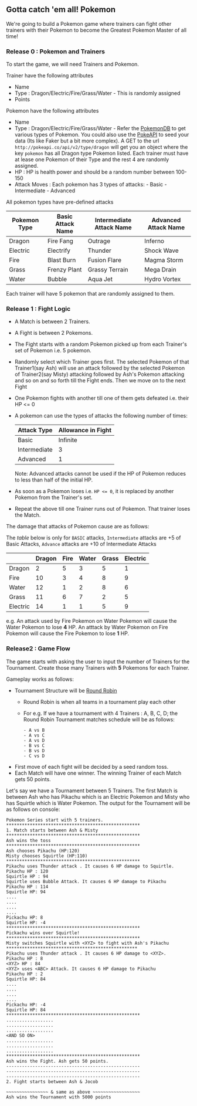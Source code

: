## Gotta catch 'em all! Pokemon

We're going to build a Pokemon game where trainers can fight other trainers with their Pokemon to become the Greatest Pokemon Master of all time!


### Release 0 : Pokemon and Trainers 
To start the game, we will need Trainers and Pokemon. 

Trainer have the following attributes 
- Name 
- Type : Dragon/Electric/Fire/Grass/Water - This is randomly assigned
- Points 

Pokemon have the following attributes
- Name 
- Type : Dragon/Electric/Fire/Grass/Water - Refer the [PokemonDB](http://www.pokemongodb.net/2016/04/pokemon-go-types.html) to get various types of Pokemon. You could also use the [PokeAPI](https://pokeapi.co/) to seed your data (Its like Faker but a bit more complex). A GET to the url `http://pokeapi.co/api/v2/type/dragon` will get you an object where the key `pokemon` has all Dragon type Pokemon listed. Each trainer must have at lease one Pokemon of their Type and the rest 4 are randomly assigned.
- HP : HP is health power and should be a random number between 100-150
- Attack Moves : Each pokemon has 3 types of attacks:
        - Basic
        - Intermediate
        - Advanced
        
All pokemon types have pre-defined attacks
 
 |Pokemon Type|Basic Attack Name | Intermediate Attack Name | Advanced Attack Name |
 |------- |------- |-------|-------|
 |Dragon | Fire Fang | Outrage | Inferno |
 |Electric | Electrify | Thunder | Shock Wave |
 |Fire | Blast Burn | Fusion Flare | Magma Storm |
 |Grass | Frenzy Plant | Grassy Terrain | Mega Drain |
 |Water | Bubble | Aqua Jet | Hydro Vortex |
 
Each trainer will have 5 pokemon that are randomly assigned to them.

### Release 1 : Fight Logic 
- A Match is between 2 Trainers.
- A Fight is between 2 Pokemons. 
- The Fight starts with a random Pokemon picked up from each Trainer's set of Pokemon i.e. 5 pokemon.
- Randomly select which Trainer goes first. The selected Pokemon of that Trainer1(say Ash) will use an attack followed by the selected Pokemon of Trainer2(say Misty) attacking followed by Ash's Pokemon attacking and so on and so forth till the Fight ends. Then we move on to the next Fight
- One Pokemon fights with another till one of them gets defeated i.e. their HP <= 0
- A pokemon can use the types of attacks the following number of times:
  
  | Attack Type | Allowance in Fight |
  |-----|-----|
   | Basic | Infinite |
   | Intermediate | 3 |
   | Advanced | 1 | 
   
   Note: Advanced attacks cannot be used if the HP of Pokemon reduces to less than half of the initial HP.
   
- As soon as a Pokemon loses i.e. `HP <= 0`, it is replaced by another Pokemon from the Trainer's set.
- Repeat the above till one Trainer runs out of Pokemon. That trainer loses the Match.

The damage that attacks of Pokemon cause are as follows: 

The *table* below is only for `BASIC` attacks, `Intermediate` attacks are +5 of Basic Attacks, `Advance` attacks are +10 of Intermediate Attacks

|   | Dragon | Fire | Water | Grass | Electric |
|-----|-----|----|----|----|-----|
|Dragon | 2|5 |3 | 5 | 1 |
|Fire | 10| 3 | 4 | 8 | 9|
|Water | 12| 1 |2 |8 | 6|
|Grass | 11 |6 |7 | 2 |5|
|Electric | 14|1 |1 |5| 9|


e.g. An attack used by Fire Pokemon on Water Pokemon will cause the Water Pokemon to lose **4** HP.
    An atttack by Water Pokemon on Fire Pokemon will cause the Fire Pokemon to lose **1** HP.



### Release2  : Game Flow 
The game starts with asking the user to input the number of Trainers for the Tournament. Create those many Trainers with **5** Pokemons for each Trainer.

Gameplay works as follows: 
- Tournament Structure will be [Round Robin](https://en.wikipedia.org/wiki/Round-robin_tournament)
    - Round Robin is when all teams in a tournament play each other
    - For e.g. If we have a tournament with 4 Trainers : A, B, C, D; the Round Robin Tournament matches schedule will be as follows: 
    
          - A vs B 
          - A vs C 
          - A vs D
          - B vs C
          - B vs D 
          - C vs D


- First move of each fight will be decided by a seed random toss.
- Each Match will have one winner. The winning Trainer of each Match gets 50 points. 

Let's say we have a Tournament between 5 Trainers. The first Match is between Ash who has Pikachu which is an Electric Pokemon and Misty who has Squirtle which is Water Pokemon. The output for the Tournament will be as follows on console:

```
Pokemon Series start with 5 trainers.
***************************************************
1. Match starts between Ash & Misty
***************************************************
Ash wins the toss
***************************************************
Ash chooses Pikachu (HP:120)
Misty chooses Squirtle (HP:110)
***************************************************
Pikachu uses Thunder attack . It causes 6 HP damage to Squirtle.
Pikachu HP : 120
Squirtle HP : 94
Squirtle uses Bubble Attack. It causes 6 HP damage to Pikachu
Pikachu HP : 114
Squirtle HP: 94
....
....
....
....
Pickachu HP: 8
Squirtle HP: -4
***************************************************
Pickachu wins over Squirtle!
***************************************************
Misty switches Squirtle with <XYZ> to fight with Ash's Pikachu
**************************************************
Pikachu uses Thunder attack . It causes 6 HP damage to <XYZ>.
Pikachu HP : 8
<XYZ> HP : 84
<XYZ> uses <ABC> Attack. It causes 6 HP damage to Pikachu
Pikachu HP : 2
Squirtle HP: 84
....
....
....
....
Pickachu HP: -4
Squirtle HP: 84
***************************************************
..................
..................
..................
<AND SO ON>
..................
..................
..................
***************************************************
Ash wins the Fight. Ash gets 50 points.
---------------------------------------------------
---------------------------------------------------
---------------------------------------------------
2. Fight starts between Ash & Jocob

~~~~~~~~~~~~~~~~ & same as above ~~~~~~~~~~~~~~~~~~
Ash wins the Tournament with 5000 points
```
